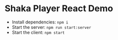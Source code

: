 # Shaka Player React Demo

-   Install dependencies: `npm i`
-   Start the server: `npm run start:server`
-   Start the client: `npm start`
